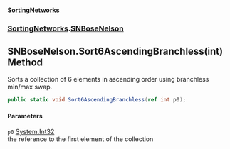 #### [SortingNetworks](index.md 'index')
### [SortingNetworks](SortingNetworks.md 'SortingNetworks').[SNBoseNelson](SortingNetworks_SNBoseNelson.md 'SortingNetworks.SNBoseNelson')
## SNBoseNelson.Sort6AscendingBranchless(int) Method
Sorts a collection of 6 elements in ascending order using branchless min/max swap.  
```csharp
public static void Sort6AscendingBranchless(ref int p0);
```
#### Parameters
<a name='SortingNetworks_SNBoseNelson_Sort6AscendingBranchless(int)_p0'></a>
`p0` [System.Int32](https://docs.microsoft.com/en-us/dotnet/api/System.Int32 'System.Int32')  
the reference to the first element of the collection
  

